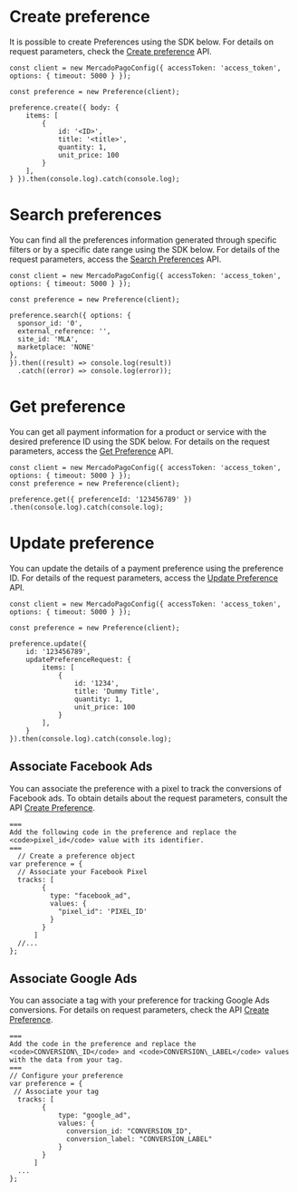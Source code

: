 # Create preference

It is possible to create Preferences using the SDK below. For details on request parameters, check the [Create preference](/developers/en/reference/preferences/_checkout_preferences/post) API.

```node
const client = new MercadoPagoConfig({ accessToken: 'access_token', options: { timeout: 5000 } });

const preference = new Preference(client);

preference.create({ body: {
	items: [
		{
			id: '<ID>',
			title: '<title>',
			quantity: 1,
			unit_price: 100
		}
	],
} }).then(console.log).catch(console.log);
```

# Search preferences

You can find all the preferences information generated through specific filters or by a specific date range using the SDK below. For details of the request parameters, access the [Search Preferences](/developers/en/reference/preferences/_checkout_preferences_search/get) API.

```node
const client = new MercadoPagoConfig({ accessToken: 'access_token', options: { timeout: 5000 } });

const preference = new Preference(client);

preference.search({ options: {
  sponsor_id: '0',
  external_reference: '',
  site_id: 'MLA',
  marketplace: 'NONE'
},
}).then((result) => console.log(result))
  .catch((error) => console.log(error));
```

# Get preference

You can get all payment information for a product or service with the desired preference ID using the SDK below. For details on the request parameters, access the [Get Preference](/developers/en/reference/preferences/_checkout_preferences_id/get) API.

```node
const client = new MercadoPagoConfig({ accessToken: 'access_token', options: { timeout: 5000 } });
const preference = new Preference(client);

preference.get({ preferenceId: '123456789' })
.then(console.log).catch(console.log);
```

# Update preference

You can update the details of a payment preference using the preference ID. For details of the request parameters, access the [Update Preference](/developers/en/reference/preferences/_checkout_preferences_id/put) API.

```node
const client = new MercadoPagoConfig({ accessToken: 'access_token', options: { timeout: 5000 } });

const preference = new Preference(client);

preference.update({
	id: '123456789',
	updatePreferenceRequest: {
		items: [
			{
				id: '1234',
				title: 'Dummy Title',
				quantity: 1,
				unit_price: 100
			}
		],
	}
}).then(console.log).catch(console.log);
```

## Associate Facebook Ads

You can associate the preference with a pixel to track the conversions of Facebook ads. To obtain details about the request parameters, consult the API [Create Preference](/developers/en/reference/preferences/_checkout_preferences/post).

```node
===
Add the following code in the preference and replace the <code>pixel_id</code> value with its identifier.
===
  // Create a preference object
var preference = {
  // Associate your Facebook Pixel
  tracks: [
        {
          type: "facebook_ad",
          values: {
            "pixel_id": 'PIXEL_ID'
          }
        }
      ]
  //...
};
```

## Associate Google Ads

You can associate a tag with your preference for tracking Google Ads conversions. For details on request parameters, check the API [Create Preference](/developers/en/reference/preferences/_checkout_preferences/post).

```node
===
Add the code in the preference and replace the <code>CONVERSION\_ID</code> and <code>CONVERSION\_LABEL</code> values with the data from your tag.
===
// Configure your preference
var preference = {
 // Associate your tag
  tracks: [
        {
            type: "google_ad",
            values: {
              conversion_id: "CONVERSION_ID",
              conversion_label: "CONVERSION_LABEL"
            }
        }
      ]
  ...
};
```